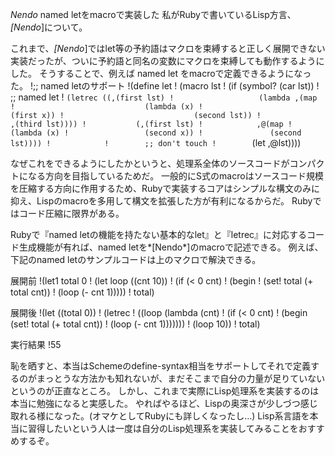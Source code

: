 *Nendo* named letをmacroで実装した
私がRubyで書いているLisp方言、 *[Nendo*]について。

これまで、*[Nendo*]ではlet等の予約語はマクロを束縛すると正しく展開できない実装だったが、ついに予約語と同名の変数にマクロを束縛しても動作するようにした。
そうすることで、例えば named let をmacroで定義できるようになった。
!;; named letのサポート
!(define let
!  (macro lst
!    (if (symbol? (car lst))
!        ;; named let
!        `(letrec ((,(first lst)
!                   (lambda ,(map
!                             (lambda (x)
!                               (first x))
!                             (second lst))
!                     ,(third lst))))
!           (,(first lst)
!            ,@(map
!               (lambda (x)
!                 (second x))
!               (second lst))))
!           
!        ;; don't touch
!        `(let ,@lst))))

なぜこれをできるようにしたかというと、処理系全体のソースコードがコンパクトになる方向を目指しているためだ。
一般的にS式のmacroはソースコード規模を圧縮する方向に作用するため、Rubyで実装するコアはシンプルな構文のみに抑え、Lispのmacroを多用して構文を拡張した方が有利になるからだ。
Rubyではコード圧縮に限界がある。

Rubyで『named letの機能を持たない基本的なlet』と『letrec』に対応するコード生成機能が有れば、named letを*[Nendo*]のmacroで記述できる。
例えば、下記のnamed letのサンプルコードは上のマクロで解決できる。

 展開前
!(let1 total 0
!  (let loop ((cnt 10))
!    (if (< 0 cnt)
!        (begin
!          (set! total (+ total cnt))
!          (loop (- cnt 1)))))
!  total)

 展開後
!(let ((total 0))
!  (letrec
!      ((loop (lambda (cnt)
!               (if (< 0 cnt)
!                   (begin (set! total (+ total cnt))
!                          (loop (- cnt 1)))))))
!    (loop 10))
!  total)

 実行結果
!55

恥を晒すと、本当はSchemeのdefine-syntax相当をサポートしてそれで定義するのがまっとうな方法かも知れないが、まだそこまで自分の力量が足りていないというのが正直なところ。
しかし、これまで実際にLisp処理系を実装するのは本当に勉強になると実感した。
やればやるほど、Lispの奥深さが少しづつ感じ取れる様になった。(オマケとしてRubyにも詳しくなったし…)
Lisp系言語を本当に習得したいという人は一度は自分のLisp処理系を実装してみることをおすすめするぞ。
